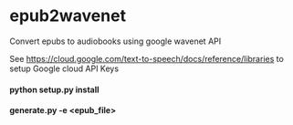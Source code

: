 # epub2wavenet
Convert epubs to audiobooks using google wavenet API

See https://cloud.google.com/text-to-speech/docs/reference/libraries to setup Google cloud API Keys

#### python setup.py install
#### generate.py -e <epub_file>
